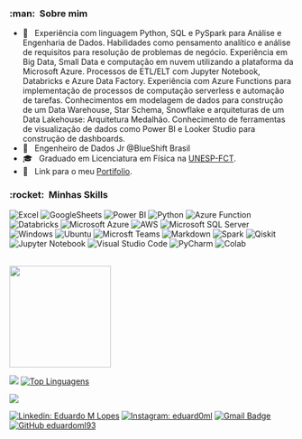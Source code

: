 
<h3> :man: &nbsp;Sobre mim </h3>

- 🌱 &nbsp; Experiência com linguagem Python, SQL e PySpark para Análise e Engenharia de Dados. Habilidades como pensamento analítico e análise de requisitos para resolução de problemas de negócio. Experiência em Big Data, Small Data e computação em nuvem utilizando a plataforma da Microsoft Azure. Processos de ETL/ELT com Jupyter Notebook, Databricks e Azure Data Factory. Experiência com Azure Functions para implementação de processos de computação serverless e automação de tarefas. Conhecimentos em modelagem de dados para construção de um Data Warehouse, Star Schema, Snowflake e arquiteturas de um Data Lakehouse: Arquitetura Medalhão. Conhecimento de ferramentas de visualização de dados como Power BI e Looker Studio para construção de dashboards.
- 💼 &nbsp; Engenheiro de Dados Jr @BlueShift Brasil
- 🎓 &nbsp; Graduado em Licenciatura em Física na <a href="https://www.fct.unesp.br/">UNESP-FCT</a>.
- 🎲 &nbsp; Link para o meu <a href="https://github.com/stars/eduardoml93/lists/portifolio-e-estudos">Portifolio</a>.  

<h3> :rocket: &nbsp;Minhas Skills </h3>


 ![Excel](https://img.shields.io/badge/Microsoft_Excel-217346?style=for-the-badge&logo=microsoft-excel&logoColor=white)
 ![GoogleSheets](https://img.shields.io/badge/Google%20Sheets-34A853?style=for-the-badge&logo=google-sheets&logoColor=white)
 ![Power BI](https://img.shields.io/badge/PowerBI-F2C811?style=for-the-badge&logo=Power%20BI&logoColor=white)
 ![Python](https://img.shields.io/badge/python-3670A0?style=for-the-badge&logo=python&logoColor=ffdd54)
 ![Azure Function](https://img.shields.io/badge/Azure_Functions-0062AD?style=for-the-badge&logo=azure-functions&logoColor=white)
 ![Databricks](https://img.shields.io/badge/Databricks-FF3621?style=for-the-badge&logo=Databricks&logoColor=white)
 ![Microsoft Azure](https://img.shields.io/badge/Microsoft_Azure-0089D6?style=for-the-badge&logo=microsoft-azure&logoColor=white)
 ![AWS](https://img.shields.io/badge/Amazon_AWS-232F3E?style=for-the-badge&logo=amazon-aws&logoColor=white)
 ![Microsoft SQL Server](https://img.shields.io/badge/Microsoft_SQL_Server-CC2927?style=for-the-badge&logo=microsoft-sql-server&logoColor=white)
 ![Windows](https://img.shields.io/badge/Windows-017AD7?style=for-the-badge&logo=windows&logoColor=white)
 ![Ubuntu](https://img.shields.io/badge/Ubuntu-E95420?style=for-the-badge&logo=ubuntu&logoColor=white)
 ![Microsft Teams](https://img.shields.io/badge/Microsoft_Teams-6264A7?style=for-the-badge&logo=microsoft-teams&logoColor=white)
 ![Markdown](https://img.shields.io/badge/markdown-%23000000.svg?style=for-the-badge&logo=markdown&logoColor=white)
 ![Spark](https://img.shields.io/badge/Apache_Spark-FFFFFF?style=for-the-badge&logo=apachespark&logoColor=#E35A16)
 ![Qiskit](https://img.shields.io/badge/Qiskit-%236929C4.svg?style=for-the-badge&logo=Qiskit&logoColor=white)
 ![Jupyter Notebook](https://img.shields.io/badge/Jupyter-F37626.svg?&style=for-the-badge&logo=Jupyter&logoColor=white)
 ![Visual Studio Code](https://img.shields.io/badge/Visual%20Studio%20Code-0078d7.svg?style=for-the-badge&logo=visual-studio-code&logoColor=white)
 ![PyCharm](https://img.shields.io/badge/PyCharm-000000.svg?&style=for-the-badge&logo=PyCharm&logoColor=white)
 ![Colab](https://img.shields.io/badge/Colab-F9AB00?style=for-the-badge&logo=googlecolab&color=525252)


<br/>
<img height="180em" src="https://github-readme-stats.vercel.app/api?username=eduardoml93&show_icons=true&theme=tokyonight"/>

<br/>

![](https://github-profile-summary-cards.vercel.app/api/cards/profile-details?username=eduardoml93&theme=default)
[![Top Linguagens](https://github-readme-stats.vercel.app/api/top-langs/?username=eduardoml93&layout=compact)](https://github.com/eduardoml93/github-readme-stats)

![](https://komarev.com/ghpvc/?username=eduardoml93)

[![Linkedin: Eduardo M Lopes](https://img.shields.io/badge/-EduardoMLopes-blue?style=flat-square&logo=Linkedin&logoColor=white&link=https://www.linkedin.com/in/eduardo-moreni-lopes-5b2712214/)](https://www.linkedin.com/in/eduardo-moreni-lopes-5b2712214/)
[![Instagram: eduard0ml](https://img.shields.io/badge/-@eduard0ml-blue?style=flat-square&logo=Instagram&logoColor=white&link=https://instagram.com/eduard0ml/)](https://instagram.com/eduard0ml/)
[![Gmail Badge](https://img.shields.io/badge/-eduardo.moreni1@gmail.com-006bed?style=flat-square&logo=Gmail&logoColor=white&link=mailto:eduardo.moreni1@gmail.com)](mailto:eduardo.moreni1@gmail.com)
[![GitHub eduardoml93]( https://img.shields.io/github/followers/eduardoml93?label=follow&style=social)](https://github.com/eduardoml93)

